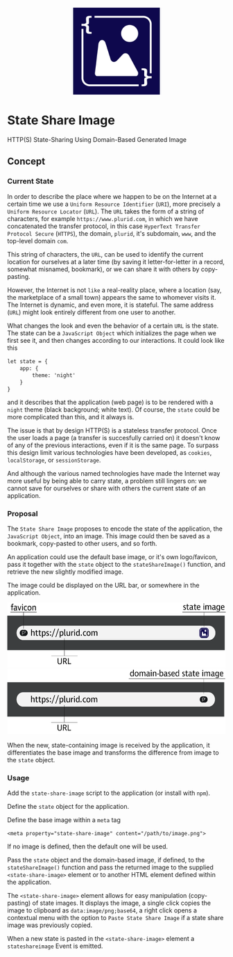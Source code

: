 <p align="center">
    <img src="https://raw.githubusercontent.com/plurid/state-share-image/master/about/identity/state-share-image-logo.png" height="200px">
</p>



# State Share Image

HTTP(S) State-Sharing Using Domain-Based Generated Image



## Concept

### Current State

In order to describe the place where we happen to be on the Internet at a certain time we use a `Uniform Resource Identifier` (`URI`), more precisely a `Uniform Resource Locator` (`URL`). The `URL` takes the form of a string of characters, for example `https://www.plurid.com`, in which we have concatenated the transfer protocol, in this case `HyperText Transfer Protocol Secure` (`HTTPS`), the domain, `plurid`, it's subdomain, `www`, and the top-level domain `com`.

This string of characters, the `URL`, can be used to identify the current location for ourselves at a later time (by saving it letter-for-letter in a record, somewhat misnamed, bookmark), or we can share it with others by copy-pasting.

However, the Internet is not `like` a real-reality place, where a location (say, the marketplace of a small town) appears the same to whomever visits it. The Internet is dynamic, and even more, it is stateful. The same address (`URL`) might look entirely different from one user to another.

What changes the look and even the behavior of a certain `URL` is the state. The state can be a `JavaScript Object` which initializes the page when we first see it, and then changes according to our interactions. It could look like this

    let state = {
        app: {
            theme: 'night'
        }
    }

and it describes that the application (web page) is to be rendered with a `night` theme (black background; white text). Of course, the `state` could be more complicated than this, and it always is.

The issue is that by design HTTP(S) is a stateless transfer protocol. Once the user loads a page (a transfer is succesfully carried on) it doesn't know of any of the previous interactions, even if it is the same page. To surpass this design limit various technologies have been developed, as `cookies`, `localStorage`, or `sessionStorage`.

And although the various named technologies have made the Internet way more useful by being able to carry state, a problem still lingers on: we cannot save for ourselves or share with others the current state of an application.



### Proposal

The `State Share Image` proposes to encode the state of the application, the `JavaScript Object`, into an image. This image could then be saved as a bookmark, copy-pasted to other users, and so forth.

An application could use the default base image, or it's own logo/favicon, pass it together with the `state` object to the `stateShareImage()` function, and retrieve the new slightly modified image.

The image could be displayed on the URL bar, or somewhere in the application.

<p align="center">
    <img src="https://raw.githubusercontent.com/plurid/state-share-image/master/about/docs/images/fav-url-state-img.png" height="150px">
    <img src="https://raw.githubusercontent.com/plurid/state-share-image/master/about/docs/images/url-domain-based-state-img.png" height="150px">
</p>

When the new, state-containing image is received by the application, it differentiates the base image and transforms the difference from image to the `state` object.


### Usage

Add the `state-share-image` script to the application (or install with `npm`).

Define the `state` object for the application.

Define the base image within a `meta` tag

    <meta property="state-share-image" content="/path/to/image.png">

If no image is defined, then the default one will be used.

Pass the `state` object and the domain-based image, if defined, to the `stateShareImage()` function and pass the returned image to the supplied `<state-share-image>` element or to another HTML element defined within the application.

The `<state-share-image>` element allows for easy manipulation (copy-pasting) of state images. It displays the image, a single click copies the image to clipboard as `data:image/png;base64`, a right click opens a contextual menu with the option to `Paste State Share Image` if a state share image was previously copied.

When a new state is pasted in the `<state-share-image>` element a `stateshareimage` Event is emitted.
